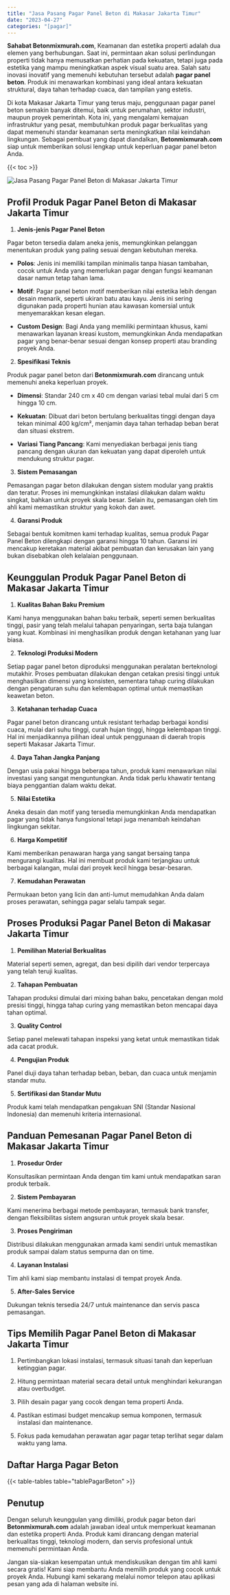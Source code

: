 ```yaml
---
title: "Jasa Pasang Pagar Panel Beton di Makasar Jakarta Timur"
date: "2023-04-27"
categories: "[pagar]"
---
```


**Sahabat Betonmixmurah.com**, Keamanan dan estetika properti adalah dua elemen yang berhubungan. Saat ini, permintaan akan solusi perlindungan properti tidak hanya memusatkan perhatian pada kekuatan, tetapi juga pada estetika yang mampu meningkatkan aspek visual suatu area. Salah satu inovasi inovatif yang memenuhi kebutuhan tersebut adalah **pagar panel beton**. Produk ini menawarkan kombinasi yang ideal antara kekuatan struktural, daya tahan terhadap cuaca, dan tampilan yang estetis.  

Di kota Makasar Jakarta Timur yang terus maju, penggunaan pagar panel beton semakin banyak ditemui, baik untuk perumahan, sektor industri, maupun proyek pemerintah. Kota ini, yang mengalami kemajuan infrastruktur yang pesat, membutuhkan produk pagar berkualitas yang dapat memenuhi standar keamanan serta meningkatkan nilai keindahan lingkungan. Sebagai pembuat yang dapat diandalkan, **Betonmixmurah.com** siap untuk memberikan solusi lengkap untuk keperluan pagar panel beton Anda.

{{< toc >}}

![Jasa Pasang Pagar Panel Beton di Makasar Jakarta Timur](/images/pagar/pagar-beton-01.jpg)

## Profil Produk Pagar Panel Beton di Makasar Jakarta Timur

1. **Jenis-jenis Pagar Panel Beton**  

Pagar beton tersedia dalam aneka jenis, memungkinkan pelanggan menentukan produk yang paling sesuai dengan kebutuhan mereka.  

- **Polos**: Jenis ini memiliki tampilan minimalis tanpa hiasan tambahan, cocok untuk Anda yang memerlukan pagar dengan fungsi keamanan dasar namun tetap tahan lama.  

- **Motif**: Pagar panel beton motif memberikan nilai estetika lebih dengan desain menarik, seperti ukiran batu atau kayu. Jenis ini sering digunakan pada properti hunian atau kawasan komersial untuk menyemarakkan kesan elegan.  

- **Custom Design**: Bagi Anda yang memiliki permintaan khusus, kami menawarkan layanan kreasi kustom, memungkinkan Anda mendapatkan pagar yang benar-benar sesuai dengan konsep properti atau branding proyek Anda.  

2. **Spesifikasi Teknis**  

Produk pagar panel beton dari **Betonmixmurah.com** dirancang untuk memenuhi aneka keperluan proyek.  

- **Dimensi**: Standar 240 cm x 40 cm dengan variasi tebal mulai dari 5 cm hingga 10 cm.  

- **Kekuatan**: Dibuat dari beton bertulang berkualitas tinggi dengan daya tekan minimal 400 kg/cm², menjamin daya tahan terhadap beban berat dan situasi ekstrem.  

- **Variasi Tiang Pancang**: Kami menyediakan berbagai jenis tiang pancang dengan ukuran dan kekuatan yang dapat diperoleh untuk mendukung struktur pagar.  

3. **Sistem Pemasangan**  

Pemasangan pagar beton dilakukan dengan sistem modular yang praktis dan teratur. Proses ini memungkinkan instalasi dilakukan dalam waktu singkat, bahkan untuk proyek skala besar. Selain itu, pemasangan oleh tim ahli kami memastikan struktur yang kokoh dan awet.  

4. **Garansi Produk**  

Sebagai bentuk komitmen kami terhadap kualitas, semua produk Pagar Panel Beton dilengkapi dengan garansi hingga 10 tahun. Garansi ini mencakup keretakan material akibat pembuatan dan kerusakan lain yang bukan disebabkan oleh kelalaian penggunaan.

## Keunggulan Produk Pagar Panel Beton di Makasar Jakarta Timur 

1. **Kualitas Bahan Baku Premium**  

Kami hanya menggunakan bahan baku terbaik, seperti semen berkualitas tinggi, pasir yang telah melalui tahapan penyaringan, serta baja tulangan yang kuat. Kombinasi ini menghasilkan produk dengan ketahanan yang luar biasa.  

2. **Teknologi Produksi Modern**  

Setiap pagar panel beton diproduksi menggunakan peralatan berteknologi mutakhir. Proses pembuatan dilakukan dengan cetakan presisi tinggi untuk menghasilkan dimensi yang konsisten, sementara tahap curing dilakukan dengan pengaturan suhu dan kelembapan optimal untuk memastikan keawetan beton.  

3. **Ketahanan terhadap Cuaca**  

Pagar panel beton dirancang untuk resistant terhadap berbagai kondisi cuaca, mulai dari suhu tinggi, curah hujan tinggi, hingga kelembapan tinggi. Hal ini menjadikannya pilihan ideal untuk penggunaan di daerah tropis seperti Makasar Jakarta Timur.  

4. **Daya Tahan Jangka Panjang**  

Dengan usia pakai hingga beberapa tahun, produk kami menawarkan nilai investasi yang sangat menguntungkan. Anda tidak perlu khawatir tentang biaya penggantian dalam waktu dekat.  

5. **Nilai Estetika**  

Aneka desain dan motif yang tersedia memungkinkan Anda mendapatkan pagar yang tidak hanya fungsional tetapi juga menambah keindahan lingkungan sekitar.  

6. **Harga Kompetitif**  

Kami memberikan penawaran harga yang sangat bersaing tanpa mengurangi kualitas. Hal ini membuat produk kami terjangkau untuk berbagai kalangan, mulai dari proyek kecil hingga besar-besaran.  

7. **Kemudahan Perawatan**  

Permukaan beton yang licin dan anti-lumut memudahkan Anda dalam proses perawatan, sehingga pagar selalu tampak segar.

## Proses Produksi Pagar Panel Beton di Makasar Jakarta Timur

1. **Pemilihan Material Berkualitas**  

Material seperti semen, agregat, dan besi dipilih dari vendor terpercaya yang telah teruji kualitas.

2. **Tahapan Pembuatan**  

Tahapan produksi dimulai dari mixing bahan baku, pencetakan dengan mold presisi tinggi, hingga tahap curing yang memastikan beton mencapai daya tahan optimal.

3. **Quality Control**  

Setiap panel melewati tahapan inspeksi yang ketat untuk memastikan tidak ada cacat produk.

4. **Pengujian Produk**  

Panel diuji daya tahan terhadap beban, beban, dan cuaca untuk menjamin standar mutu.

5. **Sertifikasi dan Standar Mutu**  

Produk kami telah mendapatkan pengakuan SNI (Standar Nasional Indonesia) dan memenuhi kriteria internasional.

## Panduan Pemesanan Pagar Panel Beton di Makasar Jakarta Timur

1. **Prosedur Order**  

Konsultasikan permintaan Anda dengan tim kami untuk mendapatkan saran produk terbaik.

2. **Sistem Pembayaran**  

Kami menerima berbagai metode pembayaran, termasuk bank transfer, dengan fleksibilitas sistem angsuran untuk proyek skala besar.

3. **Proses Pengiriman**  

Distribusi dilakukan menggunakan armada kami sendiri untuk memastikan produk sampai dalam status sempurna dan on time.

4. **Layanan Instalasi**  

Tim ahli kami siap membantu instalasi di tempat proyek Anda.

5. **After-Sales Service**  

Dukungan teknis tersedia 24/7 untuk maintenance dan servis pasca pemasangan.

## Tips Memilih Pagar Panel Beton di Makasar Jakarta Timur

1. Pertimbangkan lokasi instalasi, termasuk situasi tanah dan keperluan ketinggian pagar.  

2. Hitung permintaan material secara detail untuk menghindari kekurangan atau overbudget.  

3. Pilih desain pagar yang cocok dengan tema properti Anda.  

4. Pastikan estimasi budget mencakup semua komponen, termasuk instalasi dan maintenance.  

5. Fokus pada kemudahan perawatan agar pagar tetap terlihat segar dalam waktu yang lama.

## Daftar Harga Pagar Beton

{{< table-tables table="tablePagarBeton" >}}

## Penutup

Dengan seluruh keunggulan yang dimiliki, produk pagar beton dari **Betonmixmurah.com** adalah jawaban ideal untuk memperkuat keamanan dan estetika properti Anda. Produk kami dirancang dengan material berkualitas tinggi, teknologi modern, dan servis profesional untuk memenuhi permintaan Anda.  

Jangan sia-siakan kesempatan untuk mendiskusikan dengan tim ahli kami secara gratis! Kami siap membantu Anda memilih produk yang cocok untuk proyek Anda. Hubungi kami sekarang melalui nomor telepon atau aplikasi pesan yang ada di halaman website ini.